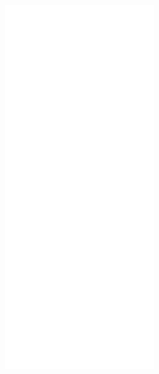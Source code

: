 <div align="center">
    <img width="400" src="/github-metrics.svg">
</div>

[comment]: <> (Graph metrics)
[comment]: <> (http://github-profile-summary-cards.vercel.app/api/cards/profile-details?username=SergioAlvarezMed&theme=vue)

